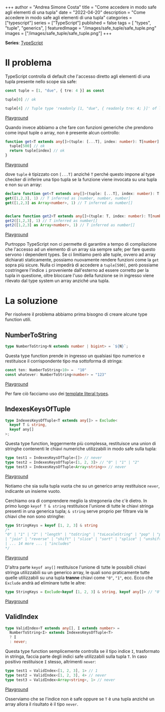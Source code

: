 +++
author = "Andrea Simone Costa"
title = "Come accedere in modo safe agli elementi di una tupla"
date = "2022-04-20"
description = "Come accedere in modo safe agli elementi di una tupla"
categories = ["typescript"]
series = ["TypeScript"]
published = false
tags = [
    "types",
    "tuple",
    "generics",
]
featuredImage = "/images/safe_tuple/safe_tuple.png"
images = ["/images/safe_tuple/safe_tuple.png"]
+++

__Series__: [TypeScript](/it/series/typescript/)

# Il problema

TypeScript controlla di default che l'accesso diretto agli elementi di una tupla presente nello scope sia safe:

```ts
const tuple = [1, "due", { tre: 4 }] as const

tuple[0] // ok

tuple[4] // Tuple type 'readonly [1, "due", { readonly tre: 4; }]' of length '3' has no element at index '4'.
```

[Playground](https://www.typescriptlang.org/play?jsx=0#code/MYewdgzgLgBFCuAHANgUxgXhgbQIwBoYAiAE3lSMIG84AnVALhgBYYBfAXRgEMIZRIUAFBCEKVNgAMXAPQyYIANYixabM1nyAKkjRwAnonQByetxLhk+nAWJkK1GGYtgrdRiwDc7DsYUAzGDQwAHMoAAsYYwBmP3DeGDAQGFQ0AFtUMFhuWABLMBJUAA8o5mMAOiA)

Quando invece abbiamo a che fare con funzioni generiche che prendono come input tuple o array, non è presente alcun controllo:

```ts
function get<T extends any[]>(tuple: [...T], index: number): T[number] {
  tuple[500] // ok
  return tuple[index] // ok
}
```

[Playground](https://www.typescriptlang.org/play?jsx=0#code/GYVwdgxgLglg9mABAcwKZQDwBVGoB5SpgAmAzogIZgCeA2gLoB8AFFCAA4A2qAXIrQDohWegBpEMEvj5gQAWwBGqAE4BKPllqzFK+ogDeAKESI2XVLQCsABmt6A9PcRwA1scTL0IZUjPdaksT4Dk6uhgC+QA)

dove `tuple` è tipizzato con `[...T]` anziché `T` perché questo impone al type checker di inferire una tipo tupla se la funzione viene invocata su una tupla e non su un array:

```ts
declare function get<T extends any[]>(tuple: [...T], index: number): T[number]
get([1,2,3], 1) // T inferred as [number, number, number]
get([1,2,3] as Array<number>, 1) // T inferred as number[]


declare function get2<T extends any[]>(tuple: T, index: number): T[number]
get2([1,2,3], 1) // T inferred as number[]
get2([1,2,3] as Array<number>, 1) // T inferred as number[]
```

[Playground](https://www.typescriptlang.org/play?jsx=0#code/CYUwxgNghgTiAEAzArgOzAFwJYHtXwHMQMAeAFXhAA8MRVgBneKVATwG0BdAPgAoNkABwggAXPHYA6aWU4AaeFnrVxqZAFsARiBgBKcWXZqtOzgCgiGXuwCMcgExyAzPPg3d8APSf4FJYh04YGYmIw1tGAVjCKjw0wtiaztHFxD4AEEYGChWEmidbgV3Lx8-VACskGCoJnyYLjNG0EhYBBR0bDxCYntySho6RmY2Lj4BYTFfBSVQKlU4vQMwkxhzS3skh2dXYu9fRXLAqrS6hvXNlM40zOzcusK3Dz2yiqCTha4gA)

Purtroppo TypeScript non ci permette di garantire a tempo di compilazione che l'accesso ad un elemento di un array sia sempre safe; per fare questo servono i dependent types. Se ci limitiamo però alle tuple, ovvero ad array dichiarati staticamente, possiamo nuovamente rendere funzioni come la `get` sopra più sicure. Nulla ci impedirà di accedere a `tuple[500]`, però possiame costringere l'indice `i` proveniente dall'esterno ad essere corretto per la tupla in questione, oltre bloccare l'uso della funzione se in ingresso viene rilevato dal type system un array anziché una tupla.

# La soluzione

Per risolvere il problema abbiamo prima bisogno di creare alcune type function utili.

## NumberToString

```ts
type NumberToString<N extends number | bigint> = `${N}`;
```

Questa type function prende in ingresso un qualsiasi tipo numerico e restituisce il corrispondente tipo ma sottoforma di stringa:

```ts
const ten: NumberToString<10> =  "10"
const whatever: NumberToString<number> = "123"
```

[Playground](https://www.typescriptlang.org/play?jsx=0#code/C4TwDgpgBAcgrgWwEYQE4BUD2BlYqCWAdgOYA8MUEAHsBIQCYDOUhiKqUAPlEvsUcAB8UALxQABgBIA3jAC+4gNwAoZQGNMhRsCi1CALlhs0WXARKkAjAAZhYqACIbD9Zu1QA7gAsAhrQBuaIbwyCY4eERkrKGodo6WAEwAzA5AA)

Per fare ciò facciamo uso dei [template literal types](https://www.typescriptlang.org/docs/handbook/2/template-literal-types.html).

## IndexesKeysOfTuple

```ts
type IndexesKeysOfTuple<T extends any[]> = Exclude<
  keyof T & string,
  keyof any[]
>;
```

Questa type function, leggermente più complessa, restituisce una union di stringhe contenenti le chiavi numeriche utilizzabili in modo safe sulla tupla:

```ts
type test1 = IndexesKeysOfTuple<[]> // never
type test2 = IndexesKeysOfTuple<[1, 2, 3]> // "0" | "1" | "2"
type test3 = IndexesKeysOfTuple<Array<string>> // never
```

[Playground](https://www.typescriptlang.org/play?jsx=0&ssl=8&ssc=56&pln=1&pc=1#code/C4TwDgpgBAkgdgEwgDwgZwNIRGg8gMwBUBXMAGwgB5CoVgJE0oBDOEAbQF0A+KAXigBRZAGMyxJJQBQUKAGtsAe3xQaAMihpgAJwCWcAOYAaGfKUrWHTlO4BuKVNCQo9LQEZ+sRCnRYcBEnIqLl4AelCoOAgANwhtR3BoV2AAJk94JFRMbDwiUgpKdjcjKBSSgGYeKHCoACIABlqoAB86tybW2pTahOdk8vTvLL9cwIKAQW1tZhBKLT1DbjCIqNjtIA)

Notiamo che sia sulla tupla vuota che su un generico array restituisce `never`, indicante un insieme vuoto.

Cerchiamo ora di comprendere meglio la stregoneria che c'è dietro. In primo luogo `keyof T & string` restituisce l'unione di tutte le chiavi stringa presenti in una generica tupla; `& string` serve proprio per filtrare via le chiavi che non sono stringhe:

```ts
type StringKeys = keyof [1, 2, 3] & string
/*
"0" | "1" | "2" | "length" | "toString" | "toLocaleString" | "pop" | "push" | "concat"
| "join" | "reverse" | "shift" | "slice" | "sort" | "splice" | "unshift" | "indexOf" | "lastIndexOf"
| ... 14 more ... | "includes"
*/
```

[Playground](https://www.typescriptlang.org/play?jsx=0#code/C4TwDgpgBAysBOBLAdgcwNIRAZygXigGssB7AMygG0BGAGigCZ6BmAXSgDIpsEVUAoAPQAqfgCIADGKgAfKGOrS5YhkvkAbCGmAALNWOAk4SNPsMAZEgGMAhpuN99YEmCcBXbHtnyrJZLeAxfmUAKxIUfXgIADcIeGwIfU9EMkDvMWx1RCtE9OwSeDTlbDAsnP03ZGTU-RQAEwgADwB5Mn11Gx4ASWQGlrbgqAA6EahqABYoAFsC6BGh9JQrdTcG7CDhQSA)

D'altra parte `keyof any[]` restituisce l'unione di tutte le possibili chiavi stringa utilizzabili su un generico array, le quali sono praticamente tutte quelle utilizzabili su una tupla __tranne__ chiavi come `"0"`, `"1"`, ecc. Ecco che `Exclude` andrà ad eliminare tutte le altre:

```ts
type StringKeys = Exclude<keyof [1, 2, 3] & string, keyof any[]> // "0" | "1" | "2"
```

[Playground](https://www.typescriptlang.org/play?jsx=0#code/C4TwDgpgBAysBOBLAdgcwNIRAZygXigFEAPAYwBsBXAEwgB4BrLAewDMoBtARgBooAmPgGYAulABkUbAhSo+TEGygBDZCA4iAfFAD0OqACIADAagAfQ11MWD-A0A)

## ValidIndex

```ts
type ValidIndex<T extends any[], I extends number> = 
  NumberToString<I> extends IndexesKeysOfTuple<T>
  ? I
  : never;
```

Questa type function semplicemente controlla se il tipo indice `I`, trasformato in stringa, faccia parte degli indici safe utilizzabili sulla tupla `T`. In caso positivo restituisce `I` stesso, altrimenti `never`:

```ts
type test1 = ValidIndex<[1, 2, 3], 1> // 1
type test2 = ValidIndex<[1, 2, 3], 4> // never
type test3 = ValidIndex<Array<string>, 1> // never
```
[Playground](https://www.typescriptlang.org/play?jsx=0&ssl=15&ssc=51&pln=13&pc=1#code/C4TwDgpgBAkgdgEwgDwgZwNIRGg8gMwBUBXMAGwgB5CoVgJE0oBDOEAbQF0A+KAXigBRZAGMyxJJQBQUKAGtsAe3xQaAMihpgAJwCWcAOYAaGfKUrWHTlO4BuKVNCQoAOWIBbAEYRthRQGUdfQNKF1pkekYoOA9vbSgAHyhPXQN9YF4BAAMAEgBvFwBfLPtHcGgANWYyXQR4JGRqcMiEJksuI1hmhlbo2J9MqFM3Lx8-QL1DShheOh6mepR0LBwCEnIqQm5TAH5YUwAuaIgANx9Sp2h6LQBGfigqmrrEFEp2G86AJk6AZk5Om68AD0QKgNzKzmuwE+90etUWjXeX1+-ygABZgaC4KcfBCruhgD9YdV4S9GgBBbTaZggShaSYGbgAzHHM7aIA)

Osserviamo che se l'indice non è safe oppure se `T` è una tupla anziché un array allora il risultato è il tipo `never`. 